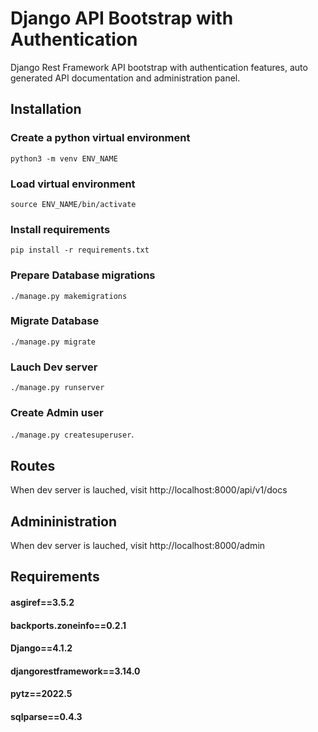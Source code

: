 Django API Bootstrap with Authentication
=========================

Django Rest Framework API bootstrap with authentication features,
auto generated API documentation and administration panel.

Installation
-------

### Create a python virtual environment
```python3 -m venv ENV_NAME```

### Load virtual environment
```source ENV_NAME/bin/activate```

### Install requirements
```pip install -r requirements.txt```

### Prepare Database migrations
```./manage.py makemigrations```

### Migrate Database
```./manage.py migrate```

### Lauch Dev server
```./manage.py runserver```

### Create Admin user
 ```./manage.py createsuperuser```.

Routes
-------
When dev server is lauched, visit http://localhost:8000/api/v1/docs

Admininistration
-------
When dev server is lauched, visit http://localhost:8000/admin

Requirements
-----

#### asgiref==3.5.2
#### backports.zoneinfo==0.2.1
#### Django==4.1.2
#### djangorestframework==3.14.0
#### pytz==2022.5
#### sqlparse==0.4.3

